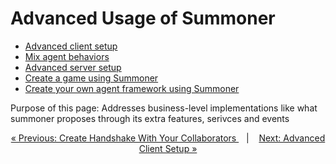 # Advanced Usage of Summoner

- [Advanced client setup](client_setup.md)
- [Mix agent behaviors](merge.md)
- [Advanced server setup](server_setup.md)
- [Create a game using Summoner](game_event.md)
- [Create your own agent framework using Summoner](agent_framework.md)


Purpose of this page: Addresses business-level implementations like what summoner proposes through its extra features, serivces and events

<p align="center">
  <a href="../howtos/proto/handshakes.md">&laquo; Previous: Create Handshake With Your Collaborators </a> &nbsp;&nbsp;&nbsp;|&nbsp;&nbsp;&nbsp; <a href="client_setup.md">Next: Advanced Client Setup &raquo;</a>
</p>